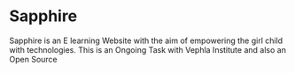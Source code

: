 # Sapphire
Sapphire is an E learning Website with the aim of empowering the girl child with technologies. This is an Ongoing Task with Vephla Institute and also an Open Source
